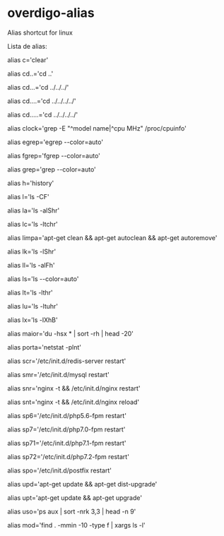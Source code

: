 # overdigo-alias
Alias shortcut for linux

Lista de alias: 

alias c='clear'

alias cd..='cd ..'

alias cd...='cd ../../../'

alias cd....='cd ../../../../'

alias cd.....='cd ../../../../'

alias clock='grep -E "^model name|^cpu MHz" /proc/cpuinfo'

alias egrep='egrep --color=auto'

alias fgrep='fgrep --color=auto'

alias grep='grep --color=auto'

alias h='history'

alias l='ls -CF'

alias la='ls -alShr'

alias lc='ls -ltchr'

alias limpa='apt-get clean && apt-get autoclean && apt-get autoremove'

alias lk='ls -lShr'

alias ll='ls -alFh'

alias ls='ls --color=auto'

alias lt='ls -lthr'

alias lu='ls -ltuhr'

alias lx='ls -lXhB'

alias maior='du -hsx * | sort -rh | head -20'

alias porta='netstat -plnt'

alias scr='/etc/init.d/redis-server restart'

alias smr='/etc/init.d/mysql restart'

alias snr='nginx -t && /etc/init.d/nginx restart'

alias snt='nginx -t && /etc/init.d/nginx reload'

alias sp6='/etc/init.d/php5.6-fpm restart'

alias sp7='/etc/init.d/php7.0-fpm restart'

alias sp71='/etc/init.d/php7.1-fpm restart'

alias sp72='/etc/init.d/php7.2-fpm restart'

alias spo='/etc/init.d/postfix restart'

alias upd='apt-get update && apt-get dist-upgrade'

alias upt='apt-get update && apt-get upgrade'

alias uso='ps aux | sort -nrk 3,3 | head -n 9'

alias mod='find . -mmin -10 -type f | xargs ls -l'

